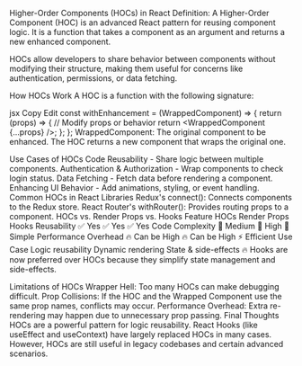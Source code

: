 Higher-Order Components (HOCs) in React
Definition:
A Higher-Order Component (HOC) is an advanced React pattern for reusing component logic. It is a function that takes a component as an argument and returns a new enhanced component.

HOCs allow developers to share behavior between components without modifying their structure, making them useful for concerns like authentication, permissions, or data fetching.


How HOCs Work
A HOC is a function with the following signature:

jsx
Copy
Edit
const withEnhancement = (WrappedComponent) => {
  return (props) => {
    // Modify props or behavior
    return <WrappedComponent {...props} />;
  };
};
WrappedComponent: The original component to be enhanced.
The HOC returns a new component that wraps the original one.


Use Cases of HOCs
Code Reusability - Share logic between multiple components.
Authentication & Authorization - Wrap components to check login status.
Data Fetching - Fetch data before rendering a component.
Enhancing UI Behavior - Add animations, styling, or event handling.
Common HOCs in React Libraries
Redux's connect(): Connects components to the Redux store.
React Router's withRouter(): Provides routing props to a component.
HOCs vs. Render Props vs. Hooks
Feature	HOCs	Render Props	Hooks
Reusability	✅ Yes	✅ Yes	✅ Yes
Code Complexity	🚀 Medium	🚀 High	🎯 Simple
Performance Overhead	🔥 Can be High	🔥 Can be High	⚡ Efficient
Use Case	Logic reusability	Dynamic rendering	State & side-effects
🔥 Hooks are now preferred over HOCs because they simplify state management and side-effects.

Limitations of HOCs
Wrapper Hell: Too many HOCs can make debugging difficult.
Prop Collisions: If the HOC and the Wrapped Component use the same prop names, conflicts may occur.
Performance Overhead: Extra re-rendering may happen due to unnecessary prop passing.
Final Thoughts
HOCs are a powerful pattern for logic reusability.
React Hooks (like useEffect and useContext) have largely replaced HOCs in many cases.
However, HOCs are still useful in legacy codebases and certain advanced scenarios.